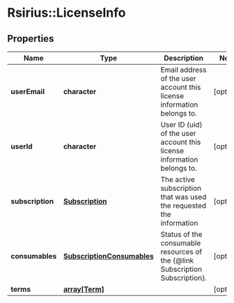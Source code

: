 # Rsirius::LicenseInfo


## Properties
Name | Type | Description | Notes
------------ | ------------- | ------------- | -------------
**userEmail** | **character** | Email address of the user account this license information belongs to. | [optional] 
**userId** | **character** | User ID (uid) of the user account this license information belongs to. | [optional] 
**subscription** | [**Subscription**](Subscription.md) | The active subscription that was used the requested the information | [optional] 
**consumables** | [**SubscriptionConsumables**](SubscriptionConsumables.md) | Status of the consumable resources of the {@link Subscription Subscription}. | [optional] 
**terms** | [**array[Term]**](Term.md) |  | [optional] 


